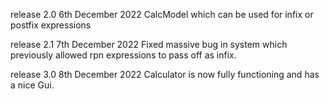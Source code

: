 release 2.0
6th December 2022
CalcModel which can be used for infix or postfix expressions

release 2.1
7th December 2022
Fixed massive bug in system which previously allowed rpn expressions to pass off as infix.

release 3.0
8th December 2022
Calculator is now fully functioning and has a nice Gui.